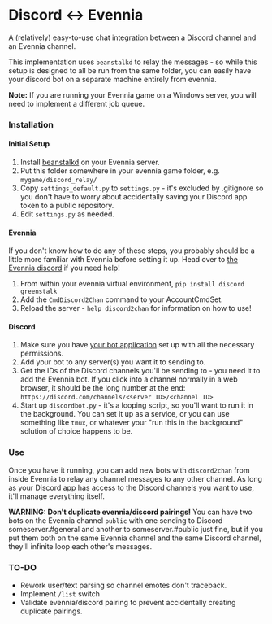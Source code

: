 # Discord <-> Evennia

A (relatively) easy-to-use chat integration between a Discord channel and an Evennia channel.

This implementation uses `beanstalkd` to relay the messages - so while this setup is designed to all be run from the same folder, you can easily have your discord bot on a separate machine entirely from evennia. 

**Note:** If you are running your Evennia game on a Windows server, you will need to implement a different job queue.

### Installation

#### Initial Setup

1. Install [beanstalkd](https://beanstalkd.github.io/download.html) on your Evennia server.
2. Put this folder somewhere in your evennia game folder, e.g. `mygame/discord_relay/`
3. Copy `settings_default.py` to `settings.py` - it's excluded by .gitignore so you don't have to worry about accidentally saving your Discord app token to a public repository.
4. Edit `settings.py` as needed.

#### Evennia
If you don't know how to do any of these steps, you probably should be a little more familiar with Evennia before setting it up. Head over to [the Evennia discord](https://discord.gg/AJJpcRUhtF) if you need help!

1. From within your evennia virtual environment, `pip install discord greenstalk`
2. Add the `CmdDiscord2Chan` command to your AccountCmdSet.
3. Reload the server - `help discord2chan` for information on how to use!

#### Discord

1. Make sure you have [your bot application](https://discord.com/developers/applications) set up with all the necessary permissions.
2. Add your bot to any server(s) you want it to sending to.
3. Get the IDs of the Discord channels you'll be sending to - you need it to add the Evennia bot. If you click into a channel normally in a web browser, it should be the long number at the end: `https://discord.com/channels/<server ID>/<channel ID>`
4. Start up `discordbot.py` - it's a looping script, so you'll want to run it in the background. You can set it up as a service, or you can use something like `tmux`, or whatever your "run this in the background" solution of choice happens to be.

### Use

Once you have it running, you can add new bots with `discord2chan` from inside Evennia to relay any channel messages to any other channel. As long as your Discord app has access to the Discord channels you want to use, it'll manage everything itself.

**WARNING: Don't duplicate evennia/discord pairings!** You can have two bots on the Evennia channel `public` with one sending to Discord someserver.#general and another to someserver.#public just fine, but if you put them both on the same Evennia channel and the same Discord channel, they'll infinite loop each other's messages.

### TO-DO

- Rework user/text parsing so channel emotes don't traceback.
- Implement `/list` switch
- Validate evennia/discord pairing to prevent accidentally creating duplicate pairings.
